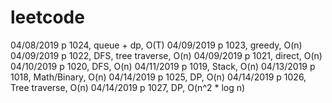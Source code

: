 # leetcode

04/08/2019	p 1024, queue + dp, O(T)
04/09/2019	p 1023, greedy, O(n)
04/09/2019	p 1022, DFS, tree traverse, O(n)
04/09/2019	p 1021, direct, O(n)
04/10/2019	p 1020, DFS, O(n)
04/11/2019	p 1019, Stack, O(n)
04/13/2019	p 1018, Math/Binary, O(n)
04/14/2019  p 1025, DP, O(n)
04/14/2019  p 1026, Tree traverse, O(n)
04/14/2019  p 1027, DP, O(n^2 * log n)
